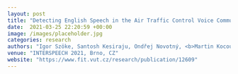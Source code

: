 ```yaml
---
layout: post
title: "Detecting English Speech in the Air Traffic Control Voice Communication"
date:  2021-03-25 22:20:59 +00:00
image: /images/placeholder.jpg
categories: research
authors: "Igor Szöke, Santosh Kesiraju, Ondřej Novotný, <b>Martin Kocour</b>, Karel Veselý, Jan Černocký",
venue: "INTERSPEECH 2021, Brno, CZ"
website: "https://www.fit.vut.cz/research/publication/12609"
---
```


